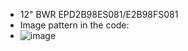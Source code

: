 * 12" BWR EPD2B98ES081/E2B98FS081
* Image pattern in the code:
* ![image](https://github.com/Hardy-PDi/ePaper_PervasiveDisplays/blob/master/120_BWR/maserati-logo.png)
